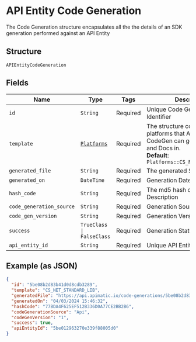 
# API Entity Code Generation

The Code Generation structure encapsulates all the  the details of an SDK generation performed against an API Entity

## Structure

`APIEntityCodeGeneration`

## Fields

| Name | Type | Tags | Description |
|  --- | --- | --- | --- |
| `id` | `String` | Required | Unique Code Generation Identifier |
| `template` | [`Platforms`](../../doc/models/platforms.md) | Required | The structure contains platforms that APIMatic CodeGen can generate SDKs and Docs in.<br>**Default**: `Platforms::CS_NET_STANDARD_LIB` |
| `generated_file` | `String` | Required | The generated SDK |
| `generated_on` | `DateTime` | Required | Generation Date and Time |
| `hash_code` | `String` | Required | The md5 hash of the API Description |
| `code_generation_source` | `String` | Required | Generation Source |
| `code_gen_version` | `String` | Required | Generation Version |
| `success` | `TrueClass \| FalseClass` | Required | Generation Status |
| `api_entity_id` | `String` | Required | Unique API Entity Identifier |

## Example (as JSON)

```json
{
  "id": "5be08b2d83b41d0d8cdb3289",
  "template": "CS_NET_STANDARD_LIB",
  "generatedFile": "https://api.apimatic.io/code-generations/5be08b2d83b41d0d8cdb3289/generated-sdk",
  "generatedOn": "04/03/2024 15:46:32",
  "hashCode": "77BDA4F625EF512B336D0A77CE2BB2B6",
  "codeGenerationSource": "Api",
  "codeGenVersion": "1",
  "success": true,
  "apiEntityId": "5be012963270e339f88005d0"
}
```

